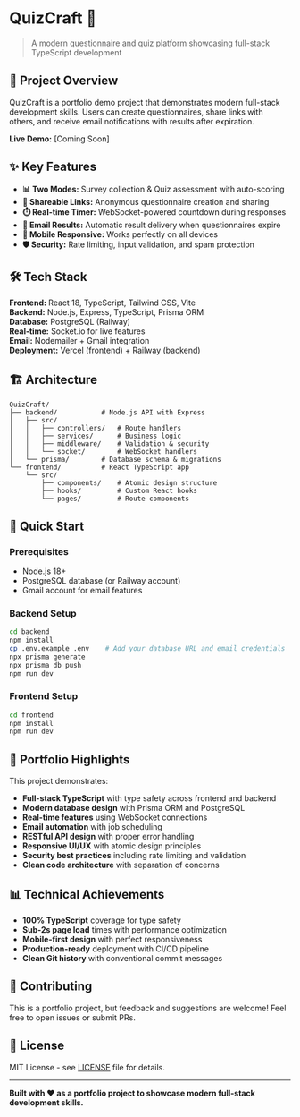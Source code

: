 # QuizCraft 📝

> A modern questionnaire and quiz platform showcasing full-stack TypeScript development

## 🎯 Project Overview

QuizCraft is a portfolio demo project that demonstrates modern full-stack development skills. Users can create questionnaires, share links with others, and receive email notifications with results after expiration.

**Live Demo:** [Coming Soon]

## ✨ Key Features

- **📊 Two Modes:** Survey collection & Quiz assessment with auto-scoring
- **🔗 Shareable Links:** Anonymous questionnaire creation and sharing
- **⏱️ Real-time Timer:** WebSocket-powered countdown during responses
- **📧 Email Results:** Automatic result delivery when questionnaires expire
- **📱 Mobile Responsive:** Works perfectly on all devices
- **🛡️ Security:** Rate limiting, input validation, and spam protection

## 🛠️ Tech Stack

**Frontend:** React 18, TypeScript, Tailwind CSS, Vite  
**Backend:** Node.js, Express, TypeScript, Prisma ORM  
**Database:** PostgreSQL (Railway)  
**Real-time:** Socket.io for live features  
**Email:** Nodemailer + Gmail integration  
**Deployment:** Vercel (frontend) + Railway (backend)

## 🏗️ Architecture

```
QuizCraft/
├── backend/           # Node.js API with Express
│   ├── src/
│   │   ├── controllers/   # Route handlers
│   │   ├── services/      # Business logic
│   │   ├── middleware/    # Validation & security
│   │   └── socket/        # WebSocket handlers
│   └── prisma/        # Database schema & migrations
└── frontend/          # React TypeScript app
    └── src/
        ├── components/    # Atomic design structure
        ├── hooks/         # Custom React hooks
        └── pages/         # Route components
```

## 🚀 Quick Start

### Prerequisites

- Node.js 18+
- PostgreSQL database (or Railway account)
- Gmail account for email features

### Backend Setup

```bash
cd backend
npm install
cp .env.example .env    # Add your database URL and email credentials
npx prisma generate
npx prisma db push
npm run dev
```

### Frontend Setup

```bash
cd frontend
npm install
npm run dev
```

## 🌟 Portfolio Highlights

This project demonstrates:

- **Full-stack TypeScript** with type safety across frontend and backend
- **Modern database design** with Prisma ORM and PostgreSQL
- **Real-time features** using WebSocket connections
- **Email automation** with job scheduling
- **RESTful API design** with proper error handling
- **Responsive UI/UX** with atomic design principles
- **Security best practices** including rate limiting and validation
- **Clean code architecture** with separation of concerns

## 📊 Technical Achievements

- **100% TypeScript** coverage for type safety
- **Sub-2s page load** times with performance optimization
- **Mobile-first design** with perfect responsiveness
- **Production-ready** deployment with CI/CD pipeline
- **Clean Git history** with conventional commit messages

## 🤝 Contributing

This is a portfolio project, but feedback and suggestions are welcome! Feel free to open issues or submit PRs.

## 📄 License

MIT License - see [LICENSE](LICENSE) file for details.

---

**Built with ❤️ as a portfolio project to showcase modern full-stack development skills.**
